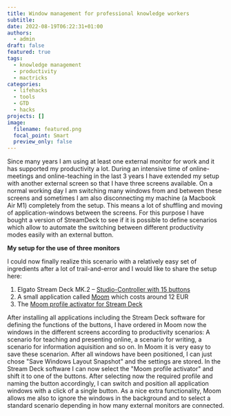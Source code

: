 ```yaml
---
title: Window management for professional knowledge workers
subtitle: 
date: 2022-08-19T06:22:31+01:00
authors:
  - admin
draft: false
featured: true
tags:
  - knowledge management
  - productivity
  - mactricks
categories:
  - lifehacks
  - tools
  - GTD
  - hacks
projects: []
image:
  filename: featured.png
  focal_point: Smart
  preview_only: false
---
```

Since many years I am using at least one external monitor for work and it has supported my productivity a lot. During an intensive time of online-meetings and online-teaching in the last 3 years I have extended my setup with another external screen so that I have three screens available. On a normal working day I am switching many windows from and between these screens and sometimes I am also disconnecting my machine (a Macbook Air M1) completely from the setup. This means a lot of shuffling and moving of application-windows between the screens. For this purpose I have bought a version of StreamDeck to see if it is possible to define scenarios which allow to automate the switching between different productivity modes easily with an external button.

**My setup for the use of three monitors**

I could now finally realize this scenario with a relatively easy set of ingredients after a lot of trail-and-error and I would like to share the setup here:

  1. Elgato Stream Deck MK.2 – [Studio-Controller with 15 buttons](https://www.elgato.com/de/stream-deck)
  2. A small application called [Moom](https://manytricks.com/moom/) which costs around 12 EUR 
  3. The [Moom profile activator for Stream Deck](https://github.com/magobaol/streamdeck-moom)

After installing all applications including the Stream Deck software for defining the functions of the buttons, I have ordered in Moom now the windows in the different screens according to productivity scenarios: A scenario for teaching and presenting online, a scenario for writing, a scenario for information aquisition and so on. In Moom it is very easy to save these scenarion. After all windows have been positioned, I can just chose "Save Windows Layout Snapshot" and the settings are stored. In the Stream Deck software I can now select the "Moom profile activator" and shift it to one of the buttons. After selecting now the required profile and naming the button accordingly, I can switch and position all application windows with a click of a single button. As a nice extra functionality, Moom allows me also to ignore the windows in the background and to select a standard scenario depending in how many external monitors are connected.






